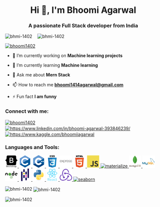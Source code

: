 <h1 align="center">Hi 👋, I'm Bhoomi Agarwal</h1>
<h3 align="center">A passionate Full Stack developer from India</h3>
 <img src="https://www.google.com/imgres?imgurl=https%3A%2F%2Fmedia.tenor.com%2F2SeTinGEKNQAAAAd%2Fcodelikeagirl.gif&tbnid=gMyOF91NZ6m1PM&vet=12ahUKEwiL5bC9zYaDAxWCamwGHb_qBtsQMygmegUIARDMAQ..i&imgrefurl=https%3A%2F%2Ftenor.com%2Fview%2Fcodelikeagirl-gif-22766705&docid=9bhSt-ipY9ktfM&w=638&h=386&q=animated%20coding%20gif%20girl&ved=2ahUKEwiL5bC9zYaDAxWCamwGHb_qBtsQMygmegUIARDMAQ" alt="bhmi-1402" width="400" align="right"/>

<p align="left"> <img src="https://komarev.com/ghpvc/?username=bhmi-1402&label=Profile%20views&color=0e75b6&style=flat" alt="bhmi-1402" /> </p>

<p align="left"> <a href="https://twitter.com/bhoomi1402" target="blank"><img src="https://img.shields.io/twitter/follow/bhoomi1402?logo=twitter&style=for-the-badge" alt="bhoomi1402" /></a> </p>

- 🔭 I’m currently working on **Machine learning projects**

- 🌱 I’m currently learning **Machine learning**

- 💬 Ask me about **Mern Stack**

- 📫 How to reach me **bhoomi1414agarwal@gmail.com**

- ⚡ Fun fact **I am funny**

<h3 align="left">Connect with me:</h3>
<p align="left">
<a href="https://twitter.com/bhoomi1402" target="blank"><img align="center" src="https://raw.githubusercontent.com/rahuldkjain/github-profile-readme-generator/master/src/images/icons/Social/twitter.svg" alt="bhoomi1402" height="30" width="40" /></a>
<a href="https://linkedin.com/in/https://www.linkedin.com/in/bhoomi-agarwal-393846239/" target="blank"><img align="center" src="https://raw.githubusercontent.com/rahuldkjain/github-profile-readme-generator/master/src/images/icons/Social/linked-in-alt.svg" alt="https://www.linkedin.com/in/bhoomi-agarwal-393846239/" height="30" width="40" /></a>
<a href="https://kaggle.com/https://www.kaggle.com/bhoomiiagarwal" target="blank"><img align="center" src="https://raw.githubusercontent.com/rahuldkjain/github-profile-readme-generator/master/src/images/icons/Social/kaggle.svg" alt="https://www.kaggle.com/bhoomiiagarwal" height="30" width="40" /></a>
</p>

<h3 align="left">Languages and Tools:</h3>
<p align="left"> <a href="https://getbootstrap.com" target="_blank" rel="noreferrer"> <img src="https://raw.githubusercontent.com/devicons/devicon/master/icons/bootstrap/bootstrap-plain-wordmark.svg" alt="bootstrap" width="40" height="40"/> </a> <a href="https://www.cprogramming.com/" target="_blank" rel="noreferrer"> <img src="https://raw.githubusercontent.com/devicons/devicon/master/icons/c/c-original.svg" alt="c" width="40" height="40"/> </a> <a href="https://www.w3schools.com/cpp/" target="_blank" rel="noreferrer"> <img src="https://raw.githubusercontent.com/devicons/devicon/master/icons/cplusplus/cplusplus-original.svg" alt="cplusplus" width="40" height="40"/> </a> <a href="https://www.w3schools.com/css/" target="_blank" rel="noreferrer"> <img src="https://raw.githubusercontent.com/devicons/devicon/master/icons/css3/css3-original-wordmark.svg" alt="css3" width="40" height="40"/> </a> <a href="https://expressjs.com" target="_blank" rel="noreferrer"> <img src="https://raw.githubusercontent.com/devicons/devicon/master/icons/express/express-original-wordmark.svg" alt="express" width="40" height="40"/> </a> <a href="https://www.w3.org/html/" target="_blank" rel="noreferrer"> <img src="https://raw.githubusercontent.com/devicons/devicon/master/icons/html5/html5-original-wordmark.svg" alt="html5" width="40" height="40"/> </a> <a href="https://developer.mozilla.org/en-US/docs/Web/JavaScript" target="_blank" rel="noreferrer"> <img src="https://raw.githubusercontent.com/devicons/devicon/master/icons/javascript/javascript-original.svg" alt="javascript" width="40" height="40"/> </a> <a href="https://materializecss.com/" target="_blank" rel="noreferrer"> <img src="https://raw.githubusercontent.com/prplx/svg-logos/5585531d45d294869c4eaab4d7cf2e9c167710a9/svg/materialize.svg" alt="materialize" width="40" height="40"/> </a> <a href="https://www.mongodb.com/" target="_blank" rel="noreferrer"> <img src="https://raw.githubusercontent.com/devicons/devicon/master/icons/mongodb/mongodb-original-wordmark.svg" alt="mongodb" width="40" height="40"/> </a> <a href="https://www.mysql.com/" target="_blank" rel="noreferrer"> <img src="https://raw.githubusercontent.com/devicons/devicon/master/icons/mysql/mysql-original-wordmark.svg" alt="mysql" width="40" height="40"/> </a> <a href="https://nodejs.org" target="_blank" rel="noreferrer"> <img src="https://raw.githubusercontent.com/devicons/devicon/master/icons/nodejs/nodejs-original-wordmark.svg" alt="nodejs" width="40" height="40"/> </a> <a href="https://pandas.pydata.org/" target="_blank" rel="noreferrer"> <img src="https://raw.githubusercontent.com/devicons/devicon/2ae2a900d2f041da66e950e4d48052658d850630/icons/pandas/pandas-original.svg" alt="pandas" width="40" height="40"/> </a> <a href="https://www.python.org" target="_blank" rel="noreferrer"> <img src="https://raw.githubusercontent.com/devicons/devicon/master/icons/python/python-original.svg" alt="python" width="40" height="40"/> </a> <a href="https://reactjs.org/" target="_blank" rel="noreferrer"> <img src="https://raw.githubusercontent.com/devicons/devicon/master/icons/react/react-original-wordmark.svg" alt="react" width="40" height="40"/> </a> <a href="https://redux.js.org" target="_blank" rel="noreferrer"> <img src="https://raw.githubusercontent.com/devicons/devicon/master/icons/redux/redux-original.svg" alt="redux" width="40" height="40"/> </a> <a href="https://seaborn.pydata.org/" target="_blank" rel="noreferrer"> <img src="https://seaborn.pydata.org/_images/logo-mark-lightbg.svg" alt="seaborn" width="40" height="40"/> </a> </p>

<p><img align="left" src="https://github-readme-stats.vercel.app/api/top-langs?username=bhmi-1402&show_icons=true&locale=en&layout=compact" alt="bhmi-1402" /></p>

<p>&nbsp;<img align="center" src="https://github-readme-stats.vercel.app/api?username=bhmi-1402&show_icons=true&locale=en" alt="bhmi-1402" /></p>

<p><img align="center" src="https://github-readme-streak-stats.herokuapp.com/?user=bhmi-1402&" alt="bhmi-1402" /></p>
